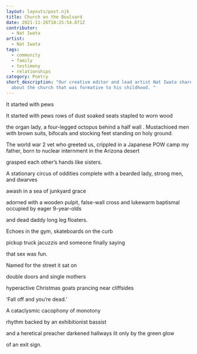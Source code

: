 ```yaml
---
layout: layouts/post.njk
title: Church on the Boulvard
date: 2021-11-26T18:25:54.871Z
contributor:
  - Nat Iwata
artist:
  - Nat Iwata
tags:
  - community
  - family
  - testimony
  - relationships
category: Poetry
short_description: "Our creative editor and lead artist Nat Iwata shares a poem
  about the church that was formative to his childhood. "
---
```

It started with pews


It started with pews
rows of dust soaked seats stapled to worn wood 
the organ lady, a four-legged octopus behind a half wall. 
Mustachioed men with brown suits, bifocals and stocking feet 
standing on holy ground. 
The world war 2 vet who greeted us, 
crippled in a Japanese POW camp
my father, born to nuclear internment in the Arizona desert 
grasped each other’s hands like sisters. 
A stationary circus of oddities 
complete with a bearded lady, strong men, and dwarves 
awash in a sea of junkyard grace 
adorned with a wooden pulpit, false-wall cross 
and lukewarm baptismal 
occupied by eager 9-year-olds 
and dead daddy long leg floaters. 
Echoes in the gym, skateboards on the curb 
pickup truck jacuzzis and someone finally saying 
that sex was fun. 
Named for the street it sat on 
double doors and single mothers 
hyperactive Christmas goats prancing near cliffsides 
‘Fall off and you’re dead.’ 
A cataclysmic cacophony of monotony 
rhythm backed by an exhibitionist bassist 
and a heretical preacher 
darkened hallways lit only by the green glow 
of an exit sign.
